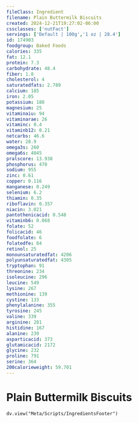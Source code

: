 ```yaml
---
fileClass: Ingredient
filename: Plain Buttermilk Biscuits
created: 2024-12-21T19:27:02-06:00
cssclasses: ['nutFact']
servings: ['Default | 100g','1 oz | 28.4']
id: 174903
foodgroup: Baked Foods
calories: 335
fat: 12.1
protein: 7.3
carbohydrate: 48.4
fiber: 1.8
cholesterol: 4
saturatedfats: 2.789
calcium: 185
iron: 2.05
potassium: 188
magnesium: 25
vitaminaiu: 94
vitaminarae: 26
vitaminc: 0.4
vitaminb12: 0.21
netcarbs: 46.6
water: 28.9
omega3s: 260
omega6s: 4045
pralscore: 13.938
phosphorus: 470
sodium: 955
zinc: 0.61
copper: 0.116
manganese: 0.249
selenium: 6.2
thiamin: 0.35
riboflavin: 0.357
niacin: 3.021
pantothenicacid: 0.548
vitaminb6: 0.068
folate: 52
folicacid: 46
foodfolate: 6
folatedfe: 84
retinol: 25
monounsaturatedfat: 4206
polyunsaturatedfat: 4305
tryptophan: 91
threonine: 234
isoleucine: 296
leucine: 549
lysine: 267
methionine: 139
cystine: 133
phenylalanine: 355
tyrosine: 245
valine: 339
arginine: 281
histidine: 167
alanine: 239
asparticacid: 373
glutamicacid: 2172
glycine: 232
proline: 791
serine: 364
200calorieweight: 59.701
---
```


# Plain Buttermilk Biscuits

```dataviewjs
dv.view("Meta/Scripts/IngredientsFooter")
```